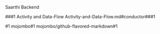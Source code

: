 Saarthi Backend

###1 Activity and Data-Flow
Activity-and-Data-Flow.md#conductor###1

#1
mojombo#1
mojombo/github-flavored-markdown#1
